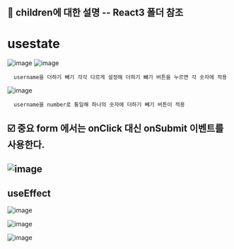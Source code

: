 
## 📁 children에 대한 설명 --  React3 폴더 참조

# usestate
![image](https://github.com/hyejin192/react_basic/assets/129017064/8e7ee8c0-a603-42eb-bc4f-8736aa4eac2f)
![image](https://github.com/hyejin192/react_basic/assets/129017064/519a5d55-aa17-408f-be7a-90aa115d5153)

      username을 더하기 빼기 각각 다르게 설정해 더하기 뺴기 버튼을 누르면 각 숫자에 적용
![image](https://github.com/hyejin192/react_basic/assets/129017064/9001988b-c590-4344-9eee-0f4329ea61d6)

      username을 number로 통일해 하나의 숫자에 더하기 빼기 버튼이 적용
      
      
      
## ☑️ 중요 form 에서는 onClick 대신 onSubmit 이벤트를 사용한다.
![image](https://github.com/hyejin192/react_basic/assets/129017064/01c6a1bf-c0eb-4413-be34-7b7dc5c82943)
-------------------------
## useEffect
![image](https://github.com/hyejin192/react_basic/assets/129017064/1b509ce9-c21f-4cd8-8d60-65e7ca5db426)


![image](https://github.com/hyejin192/react_basic/assets/129017064/4de7ad75-49d4-4066-9ed9-8594e74fc0c1)

![image](https://github.com/hyejin192/react_basic/assets/129017064/a8036979-277a-4768-9406-20ad2ad2c181)


      




